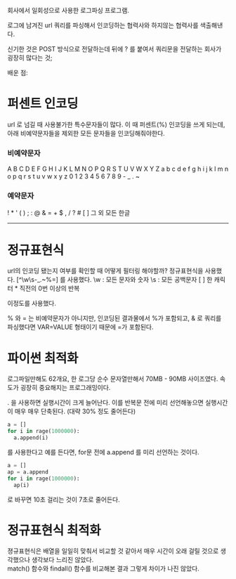 회사에서 일회성으로 사용한 로그파싱 프로그램.

로그에 남겨진 url 쿼리를 파싱해서 인코딩하는 협력사와 하지않는 협력사를 색출해낸다.

신기한 것은 POST 방식으로 전달하는데 뒤에 ? 를 붙여서 쿼리문을 전달하는 회사가 굉장히 많다는 것;

배운 점:
# 퍼센트 인코딩
url 로 넘길 때 사용불가한 특수문자들이 많다.
이 때 퍼센트(%) 인코딩을 쓰게 되는데,
아래 비예약문자들을 제외한 모든 문자들을 인코딩해줘야한다.

### 비예약문자
A B C D E F G H I J K L M N O P Q R S T U V W X Y Z
a b c d e f g h i j k l m n o p q r s t u v w x y z
0 1 2 3 4 5 6 7 8 9 - _ . ~

### 예약문자
! * ' ( ) ; : @ & = + $ , / ? # [ ]
그 외 모든 한글
<hr>

# 정규표현식
url의 인코딩 됐는지 여부를 확인할 때 어떻게 필터링 해야할까?
정규표현식을 사용했다.
[^\w\s\-\_\.\~\%\=] 를 사용했다.
\w : 모든 문자와 숫자
\s : 모든 공백문자
[ ] 한 캐릭터
\* 직전의 0번 이상의 반복

이정도를 사용했다.

% 와 = 는 비예약문자가 아니지만, 인코딩된 결과물에서 %가 포함되고, & 로 쿼리를 파싱했다면 VAR=VALUE 형태이기 때문에 =가 포함된다.

# 파이썬 최적화
로그파일만해도 62개요, 한 로그당 순수 문자열만해서 70MB - 90MB 사이즈였다.
속도가 굉장히 중요해지는 프로그래밍이다.

. 을 사용하면 실행시간이 크게 늘어난다.
이를 반복문 전에 미리 선언해놓으면 실행시간이 매우 매우 단축된다. (대략 30% 정도 줄어든다)

```python
a = []
for i in rage(1000000):
  a.append(i)
```
를 사용한다고 예를 든다면, for문 전에 a.append 를 미리 선언하는 것이다.
```python
a = []
ap = a.append
for i in rage(1000000):
  ap(i)
```
로 바꾸면 10초 걸리는 것이 7초로 줄어든다.

# 정규표현식 최적화
졍규표현식은 배열을 일일히 맞춰서 비교할 것 같아서 매우 시간이 오래 걸릴 것으로 생각했으나
생각보다 느리진 않았다.  
match() 함수와 findall() 함수를 비교해본 결과 그렇게 차이가 나진 않았다.

